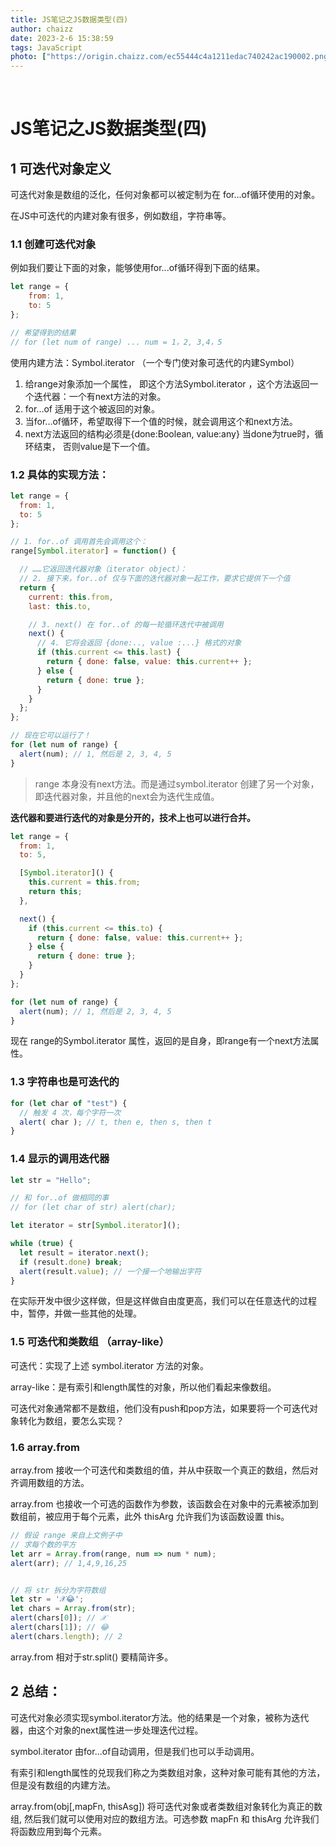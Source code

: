 ```yaml
---
title: JS笔记之JS数据类型(四)
author: chaizz
date: 2023-2-6 15:38:59
tags: JavaScript
photo: ["https://origin.chaizz.com/ec55444c4a1211edac740242ac190002.png"]
---
```


​                    

<!--more-->



# JS笔记之JS数据类型(四)

## 1 可迭代对象定义

可迭代对象是数组的泛化，任何对象都可以被定制为在 for...of循环使用的对象。

在JS中可迭代的内建对象有很多，例如数组，字符串等。



### 1.1 创建可迭代对象

例如我们要让下面的对象，能够使用for...of循环得到下面的结果。

```js
let range = {
    from: 1,
    to: 5
};

// 希望得到的结果
// for (let num of range) ... num = 1，2, 3,4，5
```



使用内建方法：Symbol.iterator （一个专门使对象可迭代的内建Symbol） 

1. 给range对象添加一个属性， 即这个方法Symbol.iterator ，这个方法返回一个迭代器：一个有next方法的对象。
2. for...of 适用于这个被返回的对象。
3. 当for...of循环，希望取得下一个值的时候，就会调用这个和next方法。
4. next方法返回的结构必须是{done:Boolean, value:any} 当done为true时，循环结束， 否则value是下一个值。

### 1.2 具体的实现方法：

```js
let range = {
  from: 1,
  to: 5
};

// 1. for..of 调用首先会调用这个：
range[Symbol.iterator] = function() {

  // ……它返回迭代器对象（iterator object）：
  // 2. 接下来，for..of 仅与下面的迭代器对象一起工作，要求它提供下一个值
  return {
    current: this.from,
    last: this.to,

    // 3. next() 在 for..of 的每一轮循环迭代中被调用
    next() {
      // 4. 它将会返回 {done:.., value :...} 格式的对象
      if (this.current <= this.last) {
        return { done: false, value: this.current++ };
      } else {
        return { done: true };
      }
    }
  };
};

// 现在它可以运行了！
for (let num of range) {
  alert(num); // 1, 然后是 2, 3, 4, 5
}
```

> range 本身没有next方法。而是通过symbol.iterator 创建了另一个对象，即迭代器对象，并且他的next会为迭代生成值。



**迭代器和要进行迭代的对象是分开的，技术上也可以进行合并。**

```js
let range = {
  from: 1,
  to: 5,

  [Symbol.iterator]() {
    this.current = this.from;
    return this;
  },

  next() {
    if (this.current <= this.to) {
      return { done: false, value: this.current++ };
    } else {
      return { done: true };
    }
  }
};

for (let num of range) {
  alert(num); // 1, 然后是 2, 3, 4, 5
}
```

现在 range的Symbol.iterator 属性，返回的是自身，即range有一个next方法属性。

### 1.3 字符串也是可迭代的

```js
for (let char of "test") {
  // 触发 4 次，每个字符一次
  alert( char ); // t, then e, then s, then t
}
```

### 1.4 显示的调用迭代器

```js
let str = "Hello";

// 和 for..of 做相同的事
// for (let char of str) alert(char);

let iterator = str[Symbol.iterator]();

while (true) {
  let result = iterator.next();
  if (result.done) break;
  alert(result.value); // 一个接一个地输出字符
}
```

在实际开发中很少这样做，但是这样做自由度更高，我们可以在任意迭代的过程中，暂停，并做一些其他的处理。



### 1.5 可迭代和类数组 （array-like）

可迭代：实现了上述 symbol.iterator 方法的对象。

array-like：是有索引和length属性的对象，所以他们看起来像数组。

可迭代对象通常都不是数组，他们没有push和pop方法，如果要将一个可迭代对象转化为数组，要怎么实现？



### 1.6 array.from

array.from 接收一个可迭代和类数组的值，并从中获取一个真正的数组，然后对齐调用数组的方法。

array.from 也接收一个可选的函数作为参数，该函数会在对象中的元素被添加到数组前，被应用于每个元素，此外 thisArg 允许我们为该函数设置 this。

```js
// 假设 range 来自上文例子中
// 求每个数的平方
let arr = Array.from(range, num => num * num);
alert(arr); // 1,4,9,16,25


// 将 str 拆分为字符数组
let str = '𝒳😂';
let chars = Array.from(str);
alert(chars[0]); // 𝒳
alert(chars[1]); // 😂
alert(chars.length); // 2
```

array.from 相对于str.split() 要精简许多。



## 2 总结：

可迭代对象必须实现symbol.iterator方法。他的结果是一个对象，被称为迭代器，由这个对象的next属性进一步处理迭代过程。

symbol.iterator 由for...of自动调用，但是我们也可以手动调用。

有索引和length属性的兑现我们称之为类数组对象，这种对象可能有其他的方法，但是没有数组的内建方法。

array.from(obj[,mapFn, thisAsg]) 将可迭代对象或者类数组对象转化为真正的数组, 然后我们就可以使用对应的数组方法。可选参数 mapFn 和 thisArg 允许我们将函数应用到每个元素。

